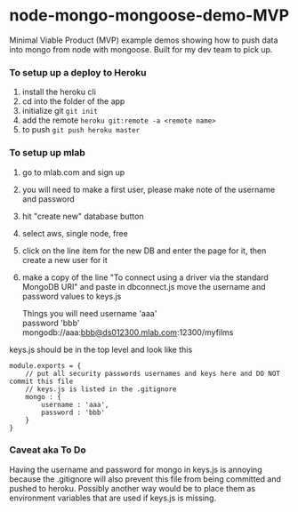 # node-mongo-mongoose-demo-MVP
Minimal Viable Product (MVP) example demos showing how to push data into mongo from node with mongoose. Built for my dev team to pick up.


### To setup up a deploy to Heroku
1. install the heroku cli
2. cd into the folder of the app
3. initialize git `git init`
4. add the remote `heroku git:remote -a <remote name>`
5. to push `git push heroku master`


### To setup up mlab
1. go to mlab.com and sign up
2. you will need to make a first user, please make note of the username and password
3. hit "create new" database button
4. select aws, single node, free
5. click on the line item for the new DB and enter the page for it, then create a new user for it
6. make a copy of the line "To connect using a driver via the standard MongoDB URI" and paste in dbconnect.js
    move the username and password values to keys.js

	Things you will need 
    username 'aaa'  
    password 'bbb'  
	mongodb://aaa:bbb@ds012300.mlab.com:12300/myfilms

keys.js should be in the top level and look like this

    module.exports = {
    	// put all security passwords usernames and keys here and DO NOT commit this file
    	// keys.js is listed in the .gitignore
    	mongo : {
    		username : 'aaa',
    		password : 'bbb'
    	}
    }
    

### Caveat aka To Do
Having the username and password for mongo in keys.js is annoying because the .gitignore will also prevent this file from being committed and pushed to heroku.  Possibly another way would be to place them as environment variables that are used if keys.js is missing.


